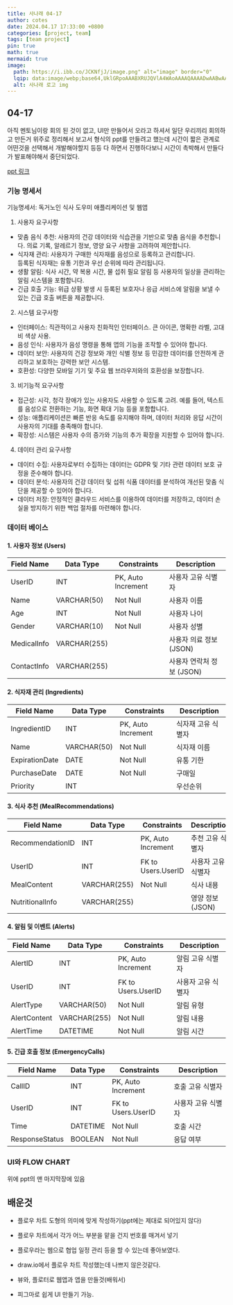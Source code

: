 ```yaml
---
title: 사나래 04-17
author: cotes
date: 2024.04.17 17:33:00 +0800
categories: [project, team]
tags: [team project]
pin: true
math: true
mermaid: true
image:
  path: https://i.ibb.co/JCKNfjJ/image.png" alt="image" border="0"
  lqip: data:image/webp;base64,UklGRpoAAABXRUJQVlA4WAoAAAAQAAAADwAABwAAQUxQSDIAAAARL0AmbZurmr57yyIiqE8oiG0bejIYEQTgqiDA9vqnsUSI6H+oAERp2HZ65qP/VIAWAFZQOCBCAAAA8AEAnQEqEAAIAAVAfCWkAALp8sF8rgRgAP7o9FDvMCkMde9PK7euH5M1m6VWoDXf2FkP3BqV0ZYbO6NA/VFIAAAA
  alt: 사나래 로고 img
---
```

  


##  04-17

아직 멘토님이랑 회의 된 것이 없고, UI만 만들어서 오라고 하셔서 일단 우리끼리 회의하고 만든거 위주로 정리해서 보고서 형식의 ppt를 만들려고 했는데 시간이 짧은 관계로 어떤것을 선택해서 개발해야할지 등등 다 하면서 진행하다보니 시간이 촉박해서 만들다가 발표해야해서 중단되었다.   
  
[ppt 링크 ](https://www.canva.com/design/DAGCo1qk-gk/lqnASEsR_LcFc2Xmm2oS8g/edit?utm_content=DAGCo1qk-gk&utm_campaign=designshare&utm_medium=link2&utm_source=sharebutton)
  
### 기능 명세서 

기능명세서: 독거노인 식사 도우미 애플리케이션 및 웹앱
1. 사용자 요구사항
- 맞춤 음식 추천: 사용자의 건강 데이터와 식습관을 기반으로 맞춤 음식을 추천합니다. 의료 기록, 알레르기 정보, 영양 요구 사항을 고려하여 제안합니다.  
- 식자재 관리: 사용자가 구매한 식자재를 음성으로 등록하고 관리합니다.  
등록된 식자재는 유통 기한과 우선 순위에 따라 관리됩니다.  
- 생활 알림: 식사 시간, 약 복용 시간, 물 섭취 필요 알림 등 사용자의 일상을 관리하는 알림 시스템을 포함합니다.  
- 긴급 호출 기능: 위급 상황 발생 시 등록된 보호자나 응급 서비스에 알림을 보낼 수 있는 긴급 호출 버튼을 제공합니다.  
2. 시스템 요구사항
- 인터페이스: 직관적이고 사용자 친화적인 인터페이스. 큰 아이콘, 명확한 라벨, 고대비 색상 사용.  
- 음성 인식: 사용자가 음성 명령을 통해 앱의 기능을 조작할 수 있어야 합니다.  
- 데이터 보안: 사용자의 건강 정보와 개인 식별 정보 등 민감한 데이터를 안전하게 관리하고 보호하는 강력한 보안 시스템.
- 호환성: 다양한 모바일 기기 및 주요 웹 브라우저와의 호환성을 보장합니다.  
3. 비기능적 요구사항
- 접근성: 시각, 청각 장애가 있는 사용자도 사용할 수 있도록 고려. 예를 들어, 텍스트를 음성으로 전환하는 기능, 화면 확대 기능 등을 포함합니다.  
- 성능: 애플리케이션은 빠른 반응 속도를 유지해야 하며, 데이터 처리와 응답 시간이 사용자의 기대를 충족해야 합니다.  
- 확장성: 시스템은 사용자 수의 증가와 기능의 추가 확장을 지원할 수 있어야 합니다.  
4. 데이터 관리 요구사항
- 데이터 수집: 사용자로부터 수집하는 데이터는 GDPR 및 기타 관련 데이터 보호 규정을 준수해야 합니다.  
- 데이터 분석: 사용자의 건강 데이터 및 섭취 식품 데이터를 분석하여 개선된 맞춤 식단을 제공할 수 있어야 합니다.  
- 데이터 저장: 안정적인 클라우드 서비스를 이용하여 데이터를 저장하고, 데이터 손실을 방지하기 위한 백업 절차를 마련해야 합니다.  

### 데이터 베이스

#### **1. 사용자 정보 (Users)**

| Field Name | Data Type | Constraints | Description |
| --- | --- | --- | --- |
| UserID | INT | PK, Auto Increment | 사용자 고유 식별자 |
| Name | VARCHAR(50) | Not Null | 사용자 이름 |
| Age | INT | Not Null | 사용자 나이 |
| Gender | VARCHAR(10) | Not Null | 사용자 성별 |
| MedicalInfo | VARCHAR(255) |  | 사용자 의료 정보 (JSON) |
| ContactInfo | VARCHAR(255) |  | 사용자 연락처 정보 (JSON) |

#### **2. 식자재 관리 (Ingredients)**

| Field Name | Data Type | Constraints | Description |
| --- | --- | --- | --- |
| IngredientID | INT | PK, Auto Increment | 식자재 고유 식별자 |
| Name | VARCHAR(50) | Not Null | 식자재 이름 |
| ExpirationDate | DATE | Not Null | 유통 기한 |
| PurchaseDate | DATE | Not Null | 구매일 |
| Priority | INT |  | 우선순위 |

#### **3. 식사 추천 (MealRecommendations)**

| Field Name | Data Type | Constraints | Description |
| --- | --- | --- | --- |
| RecommendationID | INT | PK, Auto Increment | 추천 고유 식별자 |
| UserID | INT | FK to Users.UserID | 사용자 고유 식별자 |
| MealContent | VARCHAR(255) | Not Null | 식사 내용 |
| NutritionalInfo | VARCHAR(255) |  | 영양 정보 (JSON) |

#### **4. 알림 및 이벤트 (Alerts)**

| Field Name | Data Type | Constraints | Description |
| --- | --- | --- | --- |
| AlertID | INT | PK, Auto Increment | 알림 고유 식별자 |
| UserID | INT | FK to Users.UserID | 사용자 고유 식별자 |
| AlertType | VARCHAR(50) | Not Null | 알림 유형 |
| AlertContent | VARCHAR(255) | Not Null | 알림 내용 |
| AlertTime | DATETIME | Not Null | 알림 시간 |

#### **5. 긴급 호출 정보 (EmergencyCalls)**

| Field Name | Data Type | Constraints | Description |
| --- | --- | --- | --- |
| CallID | INT | PK, Auto Increment | 호출 고유 식별자 |
| UserID | INT | FK to Users.UserID | 사용자 고유 식별자 |
| Time | DATETIME | Not Null | 호출 시간 |
| ResponseStatus | BOOLEAN | Not Null | 응답 여부 |


### UI와 FLOW CHART

위에 ppt의 맨 마지막장에 있음

## 배운것

- 플로우 차트 도형의 의미에 맞게 작성하기(ppt에는 제대로 되어있지 않다)

- 플로우 차트에서 각가 어느 부분을 맡을 건지 번호를 매겨서 넣기

- 플로우라는 웹으로 협업 일정 관리 등을 할 수 있는데 좋아보였다.

- draw.io에서 플로우 차트 작성했는데 나쁘지 않은것같다. 

- 뷰와, 플로터로 웹앱과 앱을 만들것(배워서)

- 피그마로 쉽게 UI 만들기 가능.